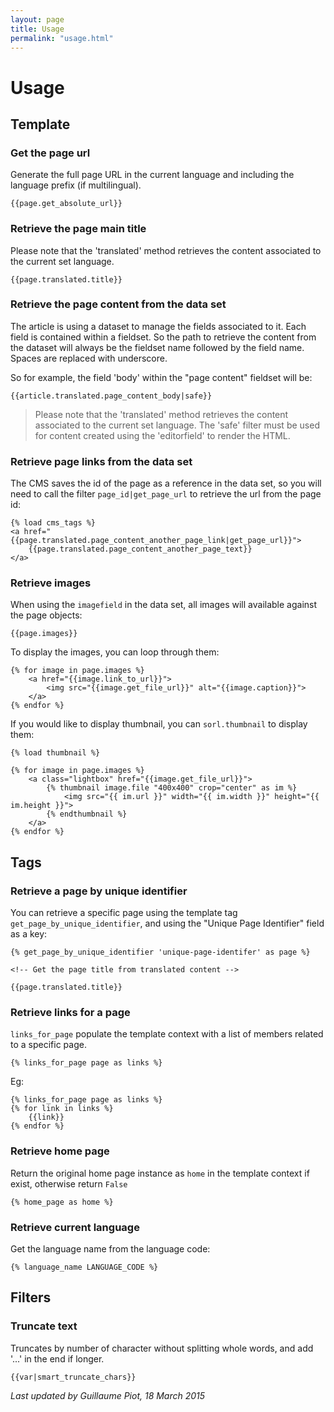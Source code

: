 ```yaml
---
layout: page
title: Usage
permalink: "usage.html"
---
```


Usage
=====

## Template 


### Get the page url

Generate the full page URL in the current language and including the language prefix (if multilingual).

	{{page.get_absolute_url}}


### Retrieve the page main title

Please note that the 'translated' method retrieves the content associated to the current set language.

	{{page.translated.title}}


### Retrieve the page content from the data set

The article is using a dataset to manage the fields associated to it. Each field is contained within a fieldset. So the path to retrieve the content from the dataset will always be the fieldset name followed by the field name. Spaces are replaced with underscore.

So for example, the field 'body' within the "page content" fieldset will be:

	{{article.translated.page_content_body|safe}}

> Please note that the 'translated' method retrieves the content associated to the current set language. The 'safe' filter must be used for content created using the 'editorfield' to render the HTML.

### Retrieve page links from the data set

The CMS saves the id of the page as a reference in the data set, so you will need to call the filter `page_id|get_page_url` to retrieve the url from the page id:


	{% load cms_tags %}
	<a href="{{page.translated.page_content_another_page_link|get_page_url}}">
		{{page.translated.page_content_another_page_text}}
	</a>

### Retrieve images

When using the `imagefield` in the data set, all images will available against the page objects:
	
	{{page.images}}

To display the images, you can loop through them:

	{% for image in page.images %}
		<a href="{{image.link_to_url}}">
			<img src="{{image.get_file_url}}" alt="{{image.caption}}">
		</a>
	{% endfor %}

If you would like to display thumbnail, you can `sorl.thumbnail` to display them:
	
	{% load thumbnail %}

	{% for image in page.images %}
		<a class="lightbox" href="{{image.get_file_url}}">	
			{% thumbnail image.file "400x400" crop="center" as im %}
			    <img src="{{ im.url }}" width="{{ im.width }}" height="{{ im.height }}">
			{% endthumbnail %}
		</a>
	{% endfor %}

## Tags

### Retrieve a page by unique identifier

You can retrieve a specific page using the template tag `get_page_by_unique_identifier`, and using the "Unique Page Identifier" field as a key:

	{% get_page_by_unique_identifier 'unique-page-identifer' as page %}

	<!-- Get the page title from translated content -->

	{{page.translated.title}}


### Retrieve links for a page

`links_for_page` populate the template context with a list of members related to a specific page.

	{% links_for_page page as links %}
	
Eg:

	{% links_for_page page as links %}
	{% for link in links %}
		{{link}}
	{% endfor %}

### Retrieve home page

Return the original home page instance as `home` in the template context if exist, otherwise return `False`

	{% home_page as home %}

### Retrieve current language

Get the language name from the language code:

	{% language_name LANGUAGE_CODE %}


## Filters

### Truncate text

Truncates by number of character without splitting whole words, and add '...' in the end if longer. 

	{{var|smart_truncate_chars}}

*Last updated by Guillaume Piot, 18 March 2015*